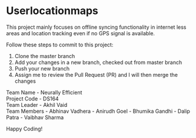 # Userlocationmaps

This project mainly focuses on offline syncing functionality in internet less areas and location tracking even if no GPS signal is available.


Follow these steps to commit to this project:

   1) Clone the master branch
   2) Add your changes in a new branch, checked out from master branch
   3) Push your new branch
   4) Assign me to review the Pull Request (PR) and I will then merge the changes
   
Team Name - Neurally Efficient <br />
Project Code - DS164 <br />
Team Leader - Akhil Vaid <br />
Team Members - Abhinav Vadhera
             - Anirudh Goel
             - Bhumika Gandhi
             - Dalip Patra
             - Vaibhav Sharma

Happy Coding!
